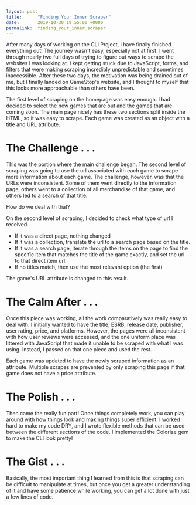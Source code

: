 ```yaml
---
layout: post
title:      "Finding Your Inner Scraper"
date:       2019-10-30 19:55:00 +0000
permalink:  finding_your_inner_scraper
---
```



After many days of working on the CLI Project, I have finally finished everything out! The journey wasn't easy, especially not at first. I went through nearly two full days of trying to figure out ways to scrape the websites I was looking at. I kept getting stuck due to JavaScript, forms, and filters that were making scraping incredibly unpredictable and sometimes inaccessible. After these two days, the motivation was being drained out of me, but I finally landed on GameStop's website, and I thought to myself that this looks more approachable than others have been.

The first level of scraping on the homepage was easy enough. I had decided to select the new games that are out and the games that are coming soon. The main page nicely has these two sections split inside the HTML, so it was easy to scrape. Each game was created as an object with a title and URL attribute.

# The Challenge . . .

This was the portion where the main challenge began. The second level of scraping was going to use the url associated with each game to scrape more information about each game. The challenge, however, was that the URLs were inconsistent. Some of them went directly to the information page, others went to a collection of all merchandise of that game, and others led to a search of that title.

How do we deal with that?

On the second level of scraping, I decided to check what type of url I received.

* If it was a direct page, nothing changed
* If it was a collection, translate the url to a search page based on the title.
* If it was a search page, iterate through the items on the page to find the specific item that matches the title of the game exactly, and set the url to that direct item url.
* If no titles match, then use the most relevant option (the first)

The game's URL attribute is changed to this result.

# The Calm After . . .

Once this piece was working, all the work comparatively was really easy to deal with. I initially wanted to have the title, ESRB, release date, publisher, user rating, price, and platforms. However, the pages were all inconsistent with how user reviews were accessed, and the one uniform place was littered with JavaScript that made it unable to be scraped with what I was using. Instead, I passed on that one piece and used the rest.

Each game was updated to have the newly scraped information as an attribute. Multiple scrapes are prevented by only scraping this page if that game does not have a price attribute.

# The Polish . . .

Then came the really fun part! Once things completely work, you can play around with how things look and making things super efficient. I worked hard to make my code DRY, and I wrote flexible methods that can be used between the different sections of the code. I implemented the Colorize gem to make the CLI look pretty!

# The Gist . . .

Basically, the most important thing I learned from this is that scraping can be difficult to manipulate at times, but once you get a greater understanding of it and have some patience while working, you can get a lot done with just a few lines of code.
